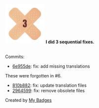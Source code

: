 <img src="https://github.com/my-badges/my-badges/blob/master/badges/fix-commit/fix-3.png?raw=true" alt="I did 3 sequential fixes." title="I did 3 sequential fixes." width="128">
<strong>I did 3 sequential fixes.</strong>
<br><br>

Commits:

- <a href="https://github.com/RRZE-Webteam/FAU-Studium-Common/commit/6e955dec1396c8bf1616666a8b3d8b983a87c990">6e955de</a>: fix: add missing translations

These were forgotten in #6.
- <a href="https://github.com/RRZE-Webteam/FAU-Studium-Common/commit/810b882f6141458af43ed9ad0bf7a677e6f11380">810b882</a>: fix: update translation files
- <a href="https://github.com/RRZE-Webteam/FAU-Studium-Common/commit/2964599ae5f1fe090626e702d31b867c4ca7baf6">2964599</a>: fix: remove obsolete files


Created by <a href="https://github.com/my-badges/my-badges">My Badges</a>